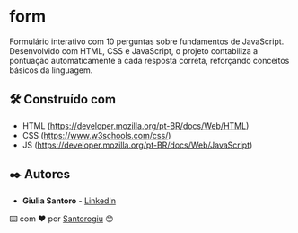 # form
Formulário interativo com 10 perguntas sobre fundamentos de JavaScript. Desenvolvido com HTML, CSS e JavaScript, o projeto contabiliza a pontuação automaticamente a cada resposta correta, reforçando conceitos básicos da linguagem.

 
## 🛠️ Construído com

- HTML (https://developer.mozilla.org/pt-BR/docs/Web/HTML)
- CSS (https://www.w3schools.com/css/)
- JS (https://developer.mozilla.org/pt-BR/docs/Web/JavaScript)

## ✒️ Autores

- **Giulia Santoro** - [LinkedIn](https://www.linkedin.com/in/giulia-santoro-ribeiro)

⌨️ com ❤️ por [Santorogiu](https://github.com/Santorogiu) 😊

